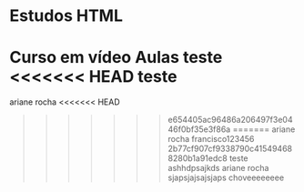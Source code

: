 # Estudos HTML
 Curso em vídeo
 Aulas teste
<<<<<<< HEAD
teste
=======
ariane rocha
<<<<<<< HEAD
>>>>>>> e654405ac96486a206497f3e0446f0bf35e3f86a
=======
ariane rocha francisco123456
>>>>>>> 2b77cf907cf9338790c415494688280b1a91edc8
teste
> ashhdpsajkds 
ariane rocha sjapsjajsajsjaps 
choveeeeeeee